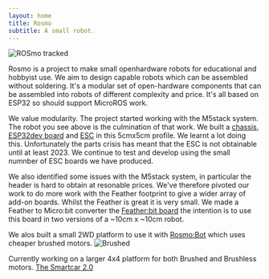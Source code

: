 ```yaml
---
layout: home
title: Rosmo
subtitle: A small robot.
---
```


 ![ROSmo tracked](https://pbs.twimg.com/media/FUa95gJXsAEfBqj?format=jpg)

Rosmo is a project to make small openhardware robots for educational and hobbyist use. We aim to design capable robots which can be assembled without soldering. It's a modular set of open-hardware components that can be assembled into robots of different complexity and price. It's all based on ESP32 so should support MicroROS work.

We value modularity. The project started working with the M5stack system. The robot you see above is the culmination of that work. We built a [chassis](https://github.com/rosmo-robot/Rosmo_3D/tree/main/V2/2.10), [ESP32dev board](https://github.com/rosmo-robot/Open-Core-M5stack/tree/main/2.2) and [ESC](https://github.com/rosmo-robot/Rosmo_ESC) in this 5cmx5cm profile. We learnt a lot doing this. Unfortunately the parts crisis has meant that the ESC is not obtainable until at least 2023. We continue to test and develop using the small numnber of ESC boards we have produced.

We also identified some issues with the M5stack system, in particular the header is hard to obtain at resonable prices. We've therefore pivoted our work to do more work with the Feather footprint to give a wider array of add-on boards. Whilst the Feather is great it is very small. We made a Feather to Micro:bit converter the [Feather:bit board](https://github.com/rosmo-robot/Feather-Bit/tree/main/v1) the intention is to use this board in two versions of a ~10cm x ~10cm robot.

We alos built a small 2WD platform to use it with [Rosmo:Bot](https://github.com/rosmo-robot/micro-bot/tree/master/Hardware/V3) which uses cheaper brushed motors. 
![Brushed](https://raw.githubusercontent.com/rosmo-robot/micro-bot/master/Hardware/V3/Front.JPG)

Currently working on a larger 4x4 platform for both Brushed and Brushless motors. [The Smartcar 2.0](https://rosmo-robot.github.io/aboutme/)
